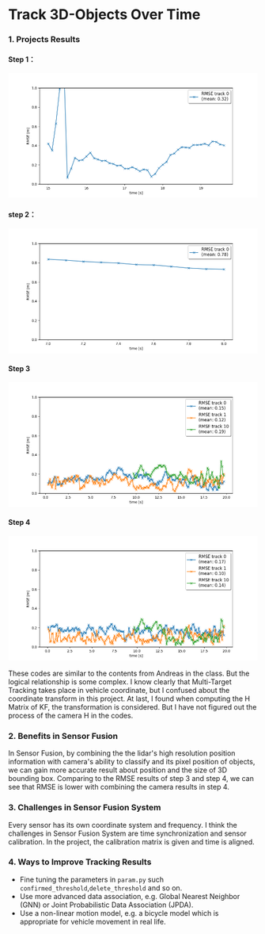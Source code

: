 # Track 3D-Objects Over Time

### 1. Projects Results

#### Step 1：

![step1-RSME](Final-Term-writeup.assets/step1-RSME.png)

#### step 2：

![step2-RSME](Final-Term-writeup.assets/step2-RSME.png)

#### Step 3

![step3-RSME](Final-Term-writeup.assets/step3-RSME.png)

#### Step 4

![step4-RSME](Final-Term-writeup.assets/step4-RSME.png)

These codes are similar to the contents from Andreas in the class. But the logical relationship is some complex.  I know clearly that Multi-Target Tracking takes place in vehicle coordinate, but I confused about the coordinate transform in this project. At last, I found when computing the H Matrix of KF, the transformation is considered. But I have not figured out the process of the camera H in the codes. 

### 2.  Benefits in Sensor Fusion

In Sensor Fusion, by combining the the lidar's high resolution position information with camera's ability to classify and its pixel position of objects, we can gain more accurate result about position and the size of 3D bounding box. Comparing to the RMSE results of step 3 and step 4, we can see that RMSE is lower with combining the camera results in step 4.

### 3. Challenges in Sensor Fusion System

Every sensor has its own coordinate system and frequency. I think the challenges in Sensor Fusion System are time synchronization and sensor calibration. In the project, the calibration matrix is given and time is aligned.

### 4. Ways to Improve Tracking Results

* Fine tuning the parameters in `param.py` such `confirmed_threshold`,`delete_threshold`  and so on.
* Use more advanced data association, e.g. Global Nearest Neighbor (GNN) or Joint Probabilistic Data Association (JPDA).
* Use a non-linear motion model, e.g. a bicycle model which is appropriate for vehicle movement in real life.

